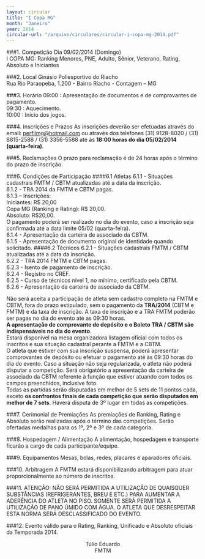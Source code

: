 ```yaml
---
layout: circular
title: "I Copa MG"
month: "Janeiro"
year: 2014
circular-url: "/arquivo/circulares/circular-i-copa-mg-2014.pdf"
---
```


###1. Competição
Dia 09/02/2014 (Domingo)<br/>
I COPA MG: Ranking Menores, PNE, Adulto, Sênior, Veterano, Rating, Absoluto e Iniciantes

###2. Local
Ginásio Poliesportivo do Riacho<br/>
Rua Rio Paraopeba, 1.200 - Bairro Riacho - Contagem – MG

###3. Horário
09:00 : Apresentação de documentos e de comprovantes de pagamento.<br/>
09:30 : Aquecimento.<br/>
10:00 : Início dos jogos.

###4. Inscrições e Prazos
As inscrições deverão ser efetuadas através do email: perfilmg@hotmail.com ou através dos telefones (31) 9128-8020 / (31) 8815-2588 / (31) 3356-5588 até às <b>18:00 horas do dia 05/02/2014 (quarta-feira)</b>.

###5. Reclamações
O prazo para reclamação é de 24 horas após o término do prazo de inscrição.

###6. Condições de Participação
####6.1 Atletas
  6.1.1 - Situações cadastrais FMTM / CBTM atualizadas até a data da inscrição.<br/>
  6.1.2 - TRA 2014 da FMTM e CBTM pagas.<br/>
  6.1.3 – Inscrições:<br/>
  Iniciantes: R$ 20,00<br/>
  Copa MG (Ranking e Rating): R$ 20,00.<br/>
  Absoluto: R$20,00.<br/>
  O pagamento poderá ser realizado no dia do evento, caso a inscrição seja confirmada até a data limite 05/02 (quarta-feira).<br/>
  6.1.4 - Apresentação da carteira de associado da CBTM.<br/>
  6.1.5 - Apresentação de documento original de identidade quando solicitado.
####6.2 Técnicos
  6.2.1 - Situações cadastrais FMTM / CBTM atualizadas até a data da inscrição.<br/>
  6.2.2 - TRA 2014 FMTM e CBTM pagas.<br/>
  6.2.3 - Isento de pagamento de inscrição.<br/>
  6.2.4 - Registro no CREF.<br/>
  6.2.5 - Curso de técnicos nível 1, no mínimo, certificado pela CBTM.<br/>
  6.2.6 - Apresentação da carteira de associado da CBTM.<br/>

Não será aceita a participação de atleta sem cadastro completo na FMTM e CBTM, fora do prazo estipulado, sem o pagamento da <b>TRA/2014</b> (CBTM e FMTM) e da taxa de inscrição. A taxa de inscrição e a TRA FMTM poderão ser pagas no dia do evento até as 09:30 horas.<br/>
<b>A apresentação de comprovante de depósito e o Boleto TRA / CBTM são indispensáveis no dia do evento</b>.<br/>
Estará disponível na mesa organizadora listagem oficial com todos os inscritos e sua situação cadastral perante a FMTM e a CBTM.<br/>
O atleta que estiver com sua inscrição suspensa, poderá apresentar comprovantes de depósito ou efetuar o pagamento até às 09:30 horas do dia do evento. Caso a situação não seja regularizada, o atleta não poderá disputar a competição. Será obrigatório a apresentação da carteira de associado da CBTM referente à função que estiver atuando com todos os campos preenchidos, inclusive foto.<br/>
Todas as partidas serão disputadas em melhor de 5 sets de 11 pontos cada, exceto <b>os confrontos finais de cada competição que serão disputados em melhor de 7 sets</b>. Haverá disputa de 3º lugar em todas as competições.

###7. Cerimonial de Premiações
As premiações de Ranking, Rating e Absoluto serão realizadas após o término das competições. Serão ofertadas medalhas para os 1º, 2º e 3º de cada categoria.

###8. Hospedagem / Alimentação
A alimentação, hospedagem e transporte ficarão a cargo de cada participante/equipe.

###9. Equipamentos
Mesas, bolas, redes, placares e aparadores oficiais.

###10. Arbitragem
A FMTM estará disponibilizando arbitragem para atuar proporcionalmente ao número de inscritos.

###11.
ATENÇÃO: NÃO SERÁ PERMITIDA A UTILIZAÇÃO DE QUAISQUER SUBSTÂNCIAS (REFRIGERANTES, BREU E ETC.) PARA AUMENTAR A ADERÊNCIA DO ATLETA NO PISO. SOMENTE SERÁ PERMITIDA A UTILIZAÇÃO DE PANO ÚMIDO COM ÁGUA. O ATLETA QUE DESRESPEITAR ESTA NORMA SERÁ DESCLASSIFICADO DO EVENTO.

###12.
Evento válido para o Rating, Ranking, Unificado e Absoluto oficiais da Temporada 2014.

<center>
  Túlio Eduardo <br/>
  FMTM
</center>
